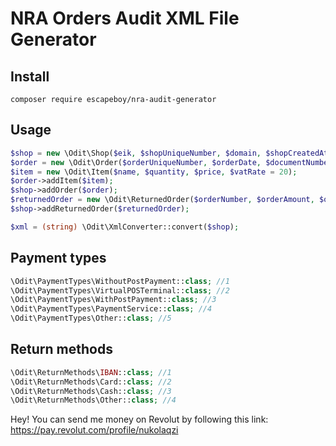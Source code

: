 # NRA Orders Audit XML File Generator

## Install
`composer require escapeboy/nra-audit-generator`

## Usage
```php
$shop = new \Odit\Shop($eik, $shopUniqueNumber, $domain, $shopCreatedAt, $isMarketplace, $yearOfOdit, $monthOfOdit);
$order = new \Odit\Order($orderUniqueNumber, $orderDate, $documentNumber, $documentDate, $totalDiscount, $paymentType, $items, $virtualPosNumber, $transactionNumber, $paymentProcessrIdentifier);
$item = new \Odit\Item($name, $quantity, $price, $vatRate = 20);
$order->addItem($item);
$shop->addOrder($order);
$returnedOrder = new \Odit\ReturnedOrder($orderNumber, $orderAmount, $orderDate, $returnMethod);
$shop->addReturnedOrder($returnedOrder);

$xml = (string) \Odit\XmlConverter::convert($shop);
```
## Payment types
```php
\Odit\PaymentTypes\WithoutPostPayment::class; //1
\Odit\PaymentTypes\VirtualPOSTerminal::class; //2
\Odit\PaymentTypes\WithPostPayment::class; //3
\Odit\PaymentTypes\PaymentService::class; //4
\Odit\PaymentTypes\Other::class; //5
```

## Return methods
```php
\Odit\ReturnMethods\IBAN::class; //1
\Odit\ReturnMethods\Card::class; //2
\Odit\ReturnMethods\Cash::class; //3
\Odit\ReturnMethods\Other::class; //4
```

Hey! You can send me money on Revolut by following this link: 
https://pay.revolut.com/profile/nukolaqzi